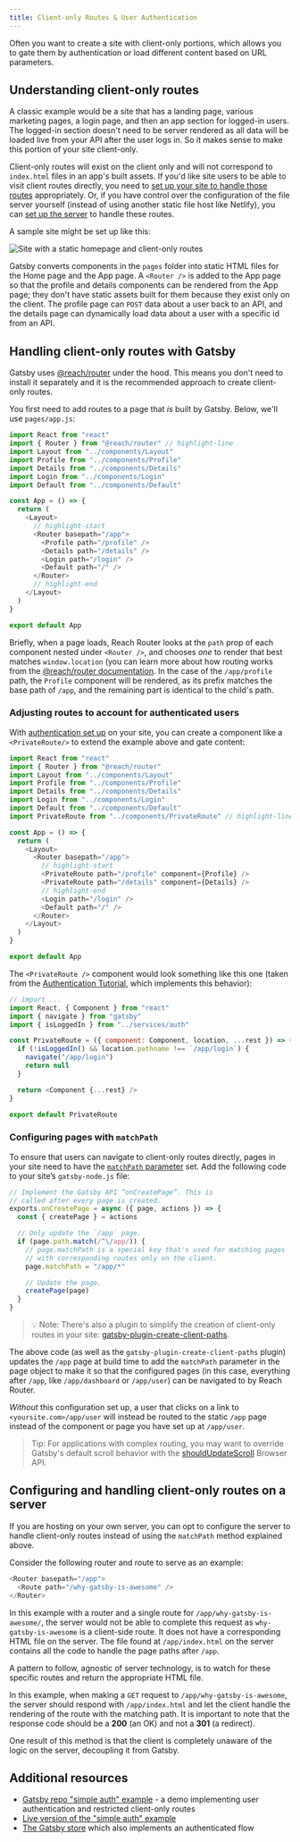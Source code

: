 ```yaml
---
title: Client-only Routes & User Authentication
---
```


Often you want to create a site with client-only portions, which allows you to gate them by authentication or load different content based on URL parameters.

## Understanding client-only routes

A classic example would be a site that has a landing page, various marketing pages, a login page, and then an app section for logged-in users. The logged-in section doesn't need to be server rendered as all data will be loaded live from your API after the user logs in. So it makes sense to make this portion of your site client-only.

Client-only routes will exist on the client only and will not correspond to `index.html` files in an app's built assets. If you'd like site users to be able to visit client routes directly, you need to [set up your site to handle those routes](#handling-client-only-routes-with-gatsby) appropriately. Or, if you have control over the configuration of the file server yourself (instead of using another static file host like Netlify), you can [set up the server](#configuring-and-handling-client-only-routes-on-a-server) to handle these routes.

A sample site might be set up like this:

![Site with a static homepage and client-only routes](./images/client-only-routes.png)

Gatsby converts components in the `pages` folder into static HTML files for the Home page and the App page. A `<Router />` is added to the App page so that the profile and details components can be rendered from the App page; they don't have static assets built for them because they exist only on the client. The profile page can `POST` data about a user back to an API, and the details page can dynamically load data about a user with a specific id from an API.

## Handling client-only routes with Gatsby

Gatsby uses [@reach/router](https://reach.tech/router/) under the hood. This means you don't need to install it separately and it is the recommended approach to create client-only routes.

You first need to add routes to a page that _is_ built by Gatsby. Below, we'll use `pages/app.js`:

```jsx:title=src/pages/app.js
import React from "react"
import { Router } from "@reach/router" // highlight-line
import Layout from "../components/Layout"
import Profile from "../components/Profile"
import Details from "../components/Details"
import Login from "../components/Login"
import Default from "../components/Default"

const App = () => {
  return (
    <Layout>
      // highlight-start
      <Router basepath="/app">
        <Profile path="/profile" />
        <Details path="/details" />
        <Login path="/login" />
        <Default path="/" />
      </Router>
      // highlight-end
    </Layout>
  )
}

export default App
```

Briefly, when a page loads, Reach Router looks at the `path` prop of each component nested under `<Router />`, and chooses _one_ to render that best matches `window.location` (you can learn more about how routing works from the [@reach/router documentation](https://reach.tech/router/api/Router). In the case of the `/app/profile` path, the `Profile` component will be rendered, as its prefix matches the base path of `/app`, and the remaining part is identical to the child's path.

### Adjusting routes to account for authenticated users

With [authentication set up](/docs/building-a-site-with-authentication) on your site, you can create a component like a `<PrivateRoute/>` to extend the example above and gate content:

```jsx:title=src/pages/app.js
import React from "react"
import { Router } from "@reach/router"
import Layout from "../components/Layout"
import Profile from "../components/Profile"
import Details from "../components/Details"
import Login from "../components/Login"
import Default from "../components/Default"
import PrivateRoute from "../components/PrivateRoute" // highlight-line

const App = () => {
  return (
    <Layout>
      <Router basepath="/app">
        // highlight-start
        <PrivateRoute path="/profile" component={Profile} />
        <PrivateRoute path="/details" component={Details} />
        // highlight-end
        <Login path="/login" />
        <Default path="/" />
      </Router>
    </Layout>
  )
}

export default App
```

The `<PrivateRoute />` component would look something like this one (taken from the [Authentication Tutorial](/tutorial/authentication-tutorial/#controlling-private-routes), which implements this behavior):

```jsx:title=src/components/PrivateRoute.js
// import ...
import React, { Component } from "react"
import { navigate } from "gatsby"
import { isLoggedIn } from "../services/auth"

const PrivateRoute = ({ component: Component, location, ...rest }) => {
  if (!isLoggedIn() && location.pathname !== `/app/login`) {
    navigate("/app/login")
    return null
  }

  return <Component {...rest} />
}

export default PrivateRoute
```

### Configuring pages with `matchPath`

To ensure that users can navigate to client-only routes directly, pages in your site need to have the [`matchPath` parameter](/docs/gatsby-internals-terminology/#matchpath) set. Add the following code to your site’s `gatsby-node.js` file:

```javascript:title=gatsby-node.js
// Implement the Gatsby API “onCreatePage”. This is
// called after every page is created.
exports.onCreatePage = async ({ page, actions }) => {
  const { createPage } = actions

  // Only update the `/app` page.
  if (page.path.match(/^\/app/)) {
    // page.matchPath is a special key that's used for matching pages
    // with corresponding routes only on the client.
    page.matchPath = "/app/*"

    // Update the page.
    createPage(page)
  }
}
```

> 💡 Note: There's also a plugin to simplify the creation of client-only routes in your site:
> [gatsby-plugin-create-client-paths](/packages/gatsby-plugin-create-client-paths/).

The above code (as well as the `gatsby-plugin-create-client-paths` plugin) updates the `/app` page at build time to add the `matchPath` parameter in the page object to make it so that the configured pages (in this case, everything after `/app`, like `/app/dashboard` or `/app/user`) can be navigated to by Reach Router.

_Without_ this configuration set up, a user that clicks on a link to `<yoursite.com>/app/user` will instead be routed to the static `/app` page instead of the component or page you have set up at `/app/user`.

> Tip: For applications with complex routing, you may want to override Gatsby's default scroll behavior with the [shouldUpdateScroll](/docs/browser-apis/#shouldUpdateScroll) Browser API.

## Configuring and handling client-only routes on a server

If you are hosting on your own server, you can opt to configure the server to handle client-only routes instead of using the `matchPath` method explained above.

Consider the following router and route to serve as an example:

```jsx:title=src/pages/app.js
<Router basepath="/app">
  <Route path="/why-gatsby-is-awesome" />
</Router>
```

In this example with a router and a single route for `/app/why-gatsby-is-awesome/`, the server would not be able to complete this request as `why-gatsby-is-awesome` is a client-side route. It does not have a corresponding HTML file on the server. The file found at `/app/index.html` on the server contains all the code to handle the page paths after `/app`.

A pattern to follow, agnostic of server technology, is to watch for these specific routes and return the appropriate HTML file.

In this example, when making a `GET` request to `/app/why-gatsby-is-awesome`, the server should respond with `/app/index.html` and let the client handle the rendering of the route with the matching path. It is important to note that the response code should be a **200** (an OK) and not a **301** (a redirect).

One result of this method is that the client is completely unaware of the logic on the server, decoupling it from Gatsby.

## Additional resources

- [Gatsby repo "simple auth" example](https://github.com/gatsbyjs/gatsby/blob/master/examples/simple-auth/) - a demo implementing user authentication and restricted client-only routes
- [Live version of the "simple auth" example](https://simple-auth.netlify.com/)
- [The Gatsby store](https://github.com/gatsbyjs/store.gatsbyjs.org) which also implements an authenticated flow
